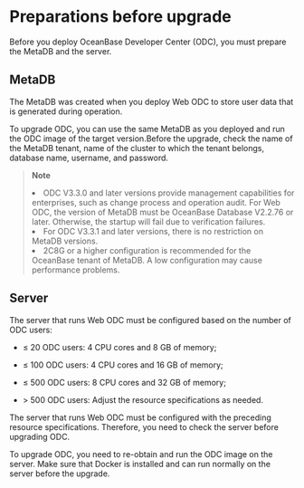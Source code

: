 Preparations before upgrade 
================================================

Before you deploy OceanBase Developer Center (ODC), you must prepare the MetaDB and the server. 

MetaDB 
---------------------------

The MetaDB was created when you deploy Web ODC to store user data that is generated during operation. 

To upgrade ODC, you can use the same MetaDB as you deployed and run the ODC image of the target version.Before the upgrade, check the name of the MetaDB tenant, name of the cluster to which the tenant belongs, database name, username, and password. 

> **Note** <br>
> <li> ODC V3.3.0 and later versions provide management capabilities for enterprises, such as change process and operation audit. For Web ODC, the version of MetaDB must be OceanBase Database V2.2.76 or later. Otherwise, the startup will fail due to verification failures.</li>
> <li> For ODC V3.3.1 and later versions, there is no restriction on MetaDB versions.</li>
> <li> 2C8G or a higher configuration is recommended for the OceanBase tenant of MetaDB. A low configuration may cause performance problems.</li>

  




Server 
---------------------------

The server that runs Web ODC must be configured based on the number of ODC users:

* ≤ 20 ODC users: 4 CPU cores and 8 GB of memory;

  

* ≤ 100 ODC users: 4 CPU cores and 16 GB of memory;

  

* ≤ 500 ODC users: 8 CPU cores and 32 GB of memory;

  

* \> 500 ODC users: Adjust the resource specifications as needed.

  




The server that runs Web ODC must be configured with the preceding resource specifications. Therefore, you need to check the server before upgrading ODC. 

To upgrade ODC, you need to re-obtain and run the ODC image on the server. Make sure that Docker is installed and can run normally on the server before the upgrade.
